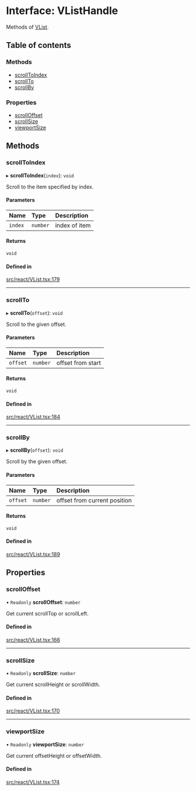 # Interface: VListHandle

Methods of [VList](../API.md#vlist).

## Table of contents

### Methods

- [scrollToIndex](VListHandle.md#scrolltoindex)
- [scrollTo](VListHandle.md#scrollto)
- [scrollBy](VListHandle.md#scrollby)

### Properties

- [scrollOffset](VListHandle.md#scrolloffset)
- [scrollSize](VListHandle.md#scrollsize)
- [viewportSize](VListHandle.md#viewportsize)

## Methods

### scrollToIndex

▸ **scrollToIndex**(`index`): `void`

Scroll to the item specified by index.

#### Parameters

| Name | Type | Description |
| :------ | :------ | :------ |
| `index` | `number` | index of item |

#### Returns

`void`

#### Defined in

[src/react/VList.tsx:179](https://github.com/inokawa/virtua/blob/3512cbe/src/react/VList.tsx#L179)

___

### scrollTo

▸ **scrollTo**(`offset`): `void`

Scroll to the given offset.

#### Parameters

| Name | Type | Description |
| :------ | :------ | :------ |
| `offset` | `number` | offset from start |

#### Returns

`void`

#### Defined in

[src/react/VList.tsx:184](https://github.com/inokawa/virtua/blob/3512cbe/src/react/VList.tsx#L184)

___

### scrollBy

▸ **scrollBy**(`offset`): `void`

Scroll by the given offset.

#### Parameters

| Name | Type | Description |
| :------ | :------ | :------ |
| `offset` | `number` | offset from current position |

#### Returns

`void`

#### Defined in

[src/react/VList.tsx:189](https://github.com/inokawa/virtua/blob/3512cbe/src/react/VList.tsx#L189)

## Properties

### scrollOffset

• `Readonly` **scrollOffset**: `number`

Get current scrollTop or scrollLeft.

#### Defined in

[src/react/VList.tsx:166](https://github.com/inokawa/virtua/blob/3512cbe/src/react/VList.tsx#L166)

___

### scrollSize

• `Readonly` **scrollSize**: `number`

Get current scrollHeight or scrollWidth.

#### Defined in

[src/react/VList.tsx:170](https://github.com/inokawa/virtua/blob/3512cbe/src/react/VList.tsx#L170)

___

### viewportSize

• `Readonly` **viewportSize**: `number`

Get current offsetHeight or offsetWidth.

#### Defined in

[src/react/VList.tsx:174](https://github.com/inokawa/virtua/blob/3512cbe/src/react/VList.tsx#L174)
